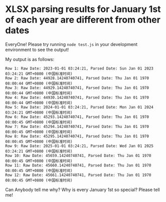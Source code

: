 # XLSX parsing results for January 1st of each year are different from other dates

EveryOne! Please try running `node test.js` in your development environment to see the output!

My output is as follows:

```console
Row 1: Raw Date: 2023-01-01 03:24:21, Parsed Date: Sun Jan 01 2023 03:24:21 GMT+0800 (中国标准时间)
Row 2: Raw Date: 44928.14240740741, Parsed Date: Thu Jan 01 1970 08:00:44 GMT+0800 (中国标准时间)
Row 3: Raw Date: 44929.14240740741, Parsed Date: Thu Jan 01 1970 08:00:44 GMT+0800 (中国标准时间)
Row 4: Raw Date: 44930.14240740741, Parsed Date: Thu Jan 01 1970 08:00:44 GMT+0800 (中国标准时间)
Row 5: Raw Date: 2024-01-01 03:24:21, Parsed Date: Mon Jan 01 2024 03:24:21 GMT+0800 (中国标准时间)
Row 6: Raw Date: 45293.14240740741, Parsed Date: Thu Jan 01 1970 08:00:45 GMT+0800 (中国标准时间)
Row 7: Raw Date: 45294.14240740741, Parsed Date: Thu Jan 01 1970 08:00:45 GMT+0800 (中国标准时间)
Row 8: Raw Date: 45295.14240740741, Parsed Date: Thu Jan 01 1970 08:00:45 GMT+0800 (中国标准时间)
Row 9: Raw Date: 2025-01-01 03:24:21, Parsed Date: Wed Jan 01 2025 03:24:21 GMT+0800 (中国标准时间)
Row 10: Raw Date: 45659.14240740741, Parsed Date: Thu Jan 01 1970 08:00:45 GMT+0800 (中国标准时间)
Row 11: Raw Date: 45660.14240740741, Parsed Date: Thu Jan 01 1970 08:00:45 GMT+0800 (中国标准时间)
Row 12: Raw Date: 45661.14240740741, Parsed Date: Thu Jan 01 1970 08:00:45 GMT+0800 (中国标准时间)
```

Can Anybody tell me why? Why is every January 1st so special? Please tell me!
